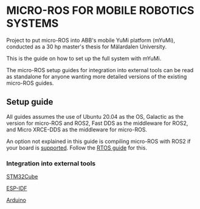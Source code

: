# MICRO-ROS FOR MOBILE ROBOTICS SYSTEMS

Project to put micro-ROS into ABB's mobile YuMi platform (mYuMi), conducted as a 30 hp master's thesis for Mälardalen University.

This is the guide on how to set up the full system with mYuMi.

The micro-ROS setup guides for integration into external tools can be read as standalone for anyone wanting more detailed versions of the existing micro-ROS guides.

## Setup guide

All guides assumes the use of Ubuntu 20.04 as the OS, Galactic as the version for micro-ROS and ROS2, Fast DDS as the middleware for ROS2, and Micro XRCE-DDS as the middleware for micro-ROS.

An option not explained in this guide is compiling micro-ROS with ROS2 if your board is [supported](https://micro.ros.org/docs/overview/hardware/). Follow the [RTOS guide](https://micro.ros.org/docs/tutorials/core/first_application_rtos/) for this.

### Integration into external tools

[STM32Cube](STM32/README.md)

[ESP-IDF](ESP32/README.md)

[Arduino](Arduino/README.md)